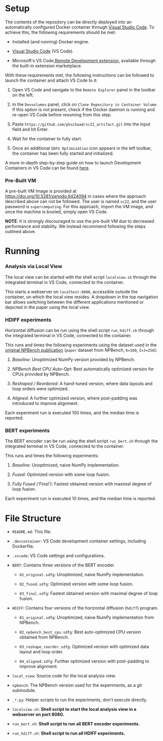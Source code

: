 # Setup

The contents of the repository can be directly deployed into an automatically
configured Docker container through
[Visual Studio Code](https://code.visualstudio.com/).
To achieve this, the following requirements should be met:

- Installed (and running) Docker engine.

- [Visual Studio Code](https://code.visualstudio.com/) (VS Code).

- Microsoft's VS Code[
  Remote Development extension](https://marketplace.visualstudio.com/items?itemName=ms-vscode-remote.vscode-remote-extensionpack),
  available through the built-in extension marketplace.

With these requirements met, the following instructions can be followed to
launch the container and attach VS Code to it:

1. Open VS Code and navigate to the `Remote Explorer` panel in the
   toolbar on the left.

2. In the `Devvolumes` panel, click on `Clone Repository in Container Volume`.
   If this option is not present, check if the Docker daemon is running and
   re-open VS Code before resuming from this step.

3. Paste `https://github.com/phschaad/sc22_artifact.git` into the input field and hit Enter.

4. Wait for the container to fully start.

5. Once an additional `SDFG Optimization` icon appears in the left toolbar,
   the container has been fully started and initialized.

A more in-depth step-by-step guide on how to launch Development Containers in
VS Code can be found [here](https://code.visualstudio.com/docs/remote/containers#_quick-start-open-a-git-repository-or-github-pr-in-an-isolated-container-volume).

### Pre-Built VM

A pre-built VM Image is provided at https://doi.org/10.5281/zenodo.6424094 in
cases where the approach described above can not be followed. The user is named
`sc22`, and the user password is `supercomputing`. For this approach, import
the VM image, and once the machine is booted, simply open VS Code.

**NOTE**: It is strongly discouraged to use the pre-built VM due to decreased
performance and stability. We instead recommend following the steps outlined
above.

# Running

### Analysis via Local View

The local view can be started with the shell script `localview.sh` through the
integrated terminal in VS Code, connected to the container.

This starts a
webserver on `localhost:8080`, accessible outside the container, on which
the local view resides. A dropdown in the top navigation bar allows switching
between the different applications mentioned or depicted in the paper using the
local view.

### HDIFF experiments

Horizontal diffusion can be run using the shell script `run_hdiff.sh` through
the integrated terminal in VS Code, connected to the container.

This runs and times the following experiments using the dataset used in the
[original NPBench publication](https://doi.org/10.1145/3447818.3460360)
  (`paper` dataset from NPBench, `K=160`, `I=J=256`):

  1. *Baseline*: Unoptimized NumPy version provided by NPBench.

  2. *NPBench Best CPU Auto-Opt*: Best automatically optimized version for CPUs
  provided by NPBench.

  3. *Reshaped / Reordered*: A hand-tuned version, where data layouts and loop orders
  were optimized.

  4. *Aligned*: A further optimized version, where post-padding was introduced to
  improve alignment.

Each experiment run is executed 100 times, and the median time is reported.

### BERT experiments

The BERT encoder can be run using the shell script `run_bert.sh` through
the integrated terminal in VS Code, connected to the container.

This runs and times the following experiments:

1. *Baseline*: Unoptimized, naive NumPy implementation.

2. *Fused*: Optimized version with some loop fusion.

3. *Fully Fused ('Final')*: Fastest obtained version with maximal degree of loop fusion.

Each experiment run is executed 10 times, and the median time is reported.

# File Structure

- `README.md`: This file.

- `.devcontainer`: VS Code development container settings, including Dockerfile.

- `.vscode`: VS Code settings and configurations.

- `BERT`: Contains three versions of the BERT encoder.

  - `01_original.sdfg`: Unoptimized, naive NumPy implementation.

  - `02_fused.sdfg`: Optimized version with some loop fusion.

  - `03_final.sdfg`: Fastest obtained version with maximal degree of loop fusion.

- `HDIFF`: Contains four versions of the horizontal diffusion (`hdiff`) program.

  - `01_original.sdfg`: Unoptimized, naive NumPy implementation from NPBench.

  - `02_npbench_best_cpu.sdfg`: Best auto-optimized CPU version obtained from NPBench.

  - `03_reshape_reorder.sdfg`: Optimized version with optimized data layout and loop order.

  - `04_aligned.sdfg`: Further optimized version with post-padding to improve alignment.

- `local_view`: Source code for the local analysis view.

- `npbench`: The NPBench version used for the experiments, as a git submodule.

- `_*.py`: Helper scripts to run the experiments, don't execute directly.

- `localview.sh`: **Shell script to start the local analysis view in a webserver on port 8080.**

- `run_bert.sh`: **Shell script to run all BERT encoder experiments.**

- `run_hdiff.sh`: **Shell script to run all HDIFF experiments.**
